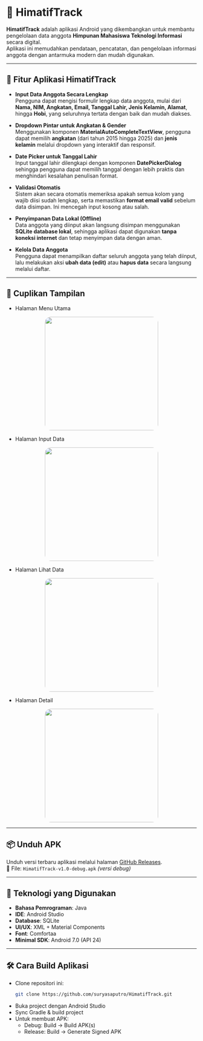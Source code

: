 # 📱 HimatifTrack

**HimatifTrack** adalah aplikasi Android yang dikembangkan untuk membantu pengelolaan data anggota **Himpunan Mahasiswa Teknologi Informasi** secara digital.  
Aplikasi ini memudahkan pendataan, pencatatan, dan pengelolaan informasi anggota dengan antarmuka modern dan mudah digunakan.

---

## 🚀 Fitur Aplikasi HimatifTrack

- **Input Data Anggota Secara Lengkap**  
  Pengguna dapat mengisi formulir lengkap data anggota, mulai dari **Nama, NIM, Angkatan, Email, Tanggal Lahir, Jenis Kelamin, Alamat**, hingga **Hobi**, yang seluruhnya tertata dengan baik dan mudah diakses.

- **Dropdown Pintar untuk Angkatan & Gender**  
  Menggunakan komponen **MaterialAutoCompleteTextView**, pengguna dapat memilih **angkatan** (dari tahun 2015 hingga 2025) dan **jenis kelamin** melalui dropdown yang interaktif dan responsif.

- **Date Picker untuk Tanggal Lahir**  
  Input tanggal lahir dilengkapi dengan komponen **DatePickerDialog** sehingga pengguna dapat memilih tanggal dengan lebih praktis dan menghindari kesalahan penulisan format.

- **Validasi Otomatis**  
  Sistem akan secara otomatis memeriksa apakah semua kolom yang wajib diisi sudah lengkap, serta memastikan **format email valid** sebelum data disimpan. Ini mencegah input kosong atau salah.

- **Penyimpanan Data Lokal (Offline)**  
  Data anggota yang diinput akan langsung disimpan menggunakan **SQLite database lokal**, sehingga aplikasi dapat digunakan **tanpa koneksi internet** dan tetap menyimpan data dengan aman.

- **Kelola Data Anggota**  
  Pengguna dapat menampilkan daftar seluruh anggota yang telah diinput, lalu melakukan aksi **ubah data (edit)** atau **hapus data** secara langsung melalui daftar.

---

## 📸 Cuplikan Tampilan
- Halaman Menu Utama
<p align="center">
  <img src="https://github.com/user-attachments/assets/77e6933c-a189-4e58-8dc1-82d07efe995c"
       width="300"
       style="border-radius: 16px;" />
</p>

- Halaman Input Data
<p align="center">
  <img src="https://github.com/user-attachments/assets/3f50be48-1542-4343-ab7f-2256affb361b"
       width="300"
       style="border-radius: 16px;" />
</p>

- Halaman Lihat Data
<p align="center">
  <img src="https://github.com/user-attachments/assets/76c9d8db-0b64-4d79-a071-24afc1a9047d"
       width="300"
       style="border-radius: 16px;" />
</p>

- Halaman Detail 
<p align="center">
  <img src="https://github.com/user-attachments/assets/b9cb00da-1c4e-4796-a0d5-fa222b34be5b"
       width="300"
       style="border-radius: 16px;" />
</p>


---

## 📦 Unduh APK

Unduh versi terbaru aplikasi melalui halaman [GitHub Releases](https://github.com/suryasaputro/HimatifTrack/releases/tag/1.0.0).  
📁 File: `HimatifTrack-v1.0-debug.apk` *(versi debug)*

---

## 🔧 Teknologi yang Digunakan

- **Bahasa Pemrograman**: Java  
- **IDE**: Android Studio  
- **Database**: SQLite  
- **UI/UX**: XML + Material Components  
- **Font**: Comfortaa  
- **Minimal SDK**: Android 7.0 (API 24)

---

## 🛠 Cara Build Aplikasi

-  Clone repositori ini:
   ```bash
   git clone https://github.com/suryasaputro/HimatifTrack.git
-  Buka project dengan Android Studio
-  Sync Gradle & build project
-  Untuk membuat APK:
   - Debug: Build → Build APK(s)
   - Release: Build → Generate Signed APK
  
